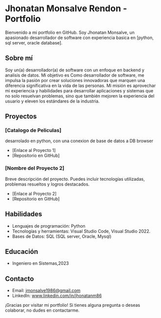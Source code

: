 # Jhonatan Monsalve Rendon - Portfolio

Bienvenido a mi portfolio en GitHub. Soy Jhonatan Monsalve, un apasionado desarrollador de software con experiencia basica en [python, sql server, oracle database].

## Sobre mí

Soy un(a) desarrollador(a) de software con un enfoque en backend y analisis de datos. Mi objetivo es Como desarrollador de software, me impulsa la pasión por crear soluciones innovadoras que marquen una diferencia significativa en la vida de las personas. Mi misión es aprovechar mi experiencia y habilidades para desarrollar aplicaciones y sistemas que no solo resuelvan problemas, sino que también mejoren la experiencia del usuario y eleven los estándares de la industria.

## Proyectos 

### [Catalogo de Peliculas]

desarrolado en python, con una conexion de base de datos a DB browser

- [Enlace al Proyecto 1]
- [Repositorio en GitHub]

### [Nombre del Proyecto 2]

Breve descripción del proyecto. Puedes incluir tecnologías utilizadas, problemas resueltos y logros destacados.

- [Enlace al Proyecto 2]
- [Repositorio en GitHub]

## Habilidades

- Lenguajes de programación: Python
- Tecnologías y herramientas: Visual Studio Code, Visual Studio 2022.
-  Bases de Datos: SQL (SQL server, Oracle, Mysql)


## Educación

- Ingeniero en Sistemas,2023

## Contacto

- Email: jmonsalve1986@gmail.com
- LinkedIn: www.linkedin.com/in/jhonatanm86


¡Gracias por visitar mi portfolio! Si tienes alguna pregunta o deseas colaborar, no dudes en contactarme.
